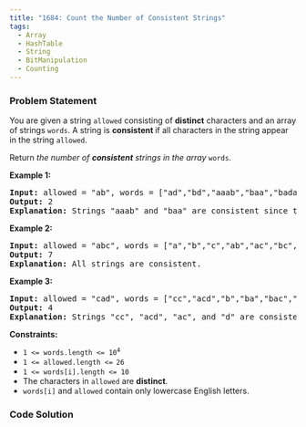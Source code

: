```yaml
---
title: "1684: Count the Number of Consistent Strings"
tags:
  - Array
  - HashTable
  - String
  - BitManipulation
  - Counting
---
```

### Problem Statement

<p>You are given a string <code>allowed</code> consisting of <strong>distinct</strong> characters and an array of strings <code>words</code>. A string is <strong>consistent </strong>if all characters in the string appear in the string <code>allowed</code>.</p>

<p>Return<em> the number of <strong>consistent</strong> strings in the array </em><code>words</code>.</p>


<p><strong class="example">Example 1:</strong></p>

<pre>
<strong>Input:</strong> allowed = &quot;ab&quot;, words = [&quot;ad&quot;,&quot;bd&quot;,&quot;aaab&quot;,&quot;baa&quot;,&quot;badab&quot;]
<strong>Output:</strong> 2
<strong>Explanation:</strong> Strings &quot;aaab&quot; and &quot;baa&quot; are consistent since they only contain characters &#39;a&#39; and &#39;b&#39;.
</pre>

<p><strong class="example">Example 2:</strong></p>

<pre>
<strong>Input:</strong> allowed = &quot;abc&quot;, words = [&quot;a&quot;,&quot;b&quot;,&quot;c&quot;,&quot;ab&quot;,&quot;ac&quot;,&quot;bc&quot;,&quot;abc&quot;]
<strong>Output:</strong> 7
<strong>Explanation:</strong> All strings are consistent.
</pre>

<p><strong class="example">Example 3:</strong></p>

<pre>
<strong>Input:</strong> allowed = &quot;cad&quot;, words = [&quot;cc&quot;,&quot;acd&quot;,&quot;b&quot;,&quot;ba&quot;,&quot;bac&quot;,&quot;bad&quot;,&quot;ac&quot;,&quot;d&quot;]
<strong>Output:</strong> 4
<strong>Explanation:</strong> Strings &quot;cc&quot;, &quot;acd&quot;, &quot;ac&quot;, and &quot;d&quot; are consistent.
</pre>


<p><strong>Constraints:</strong></p>

<ul>
	<li><code>1 &lt;= words.length &lt;= 10<sup>4</sup></code></li>
	<li><code>1 &lt;= allowed.length &lt;=<sup> </sup>26</code></li>
	<li><code>1 &lt;= words[i].length &lt;= 10</code></li>
	<li>The characters in <code>allowed</code> are <strong>distinct</strong>.</li>
	<li><code>words[i]</code> and <code>allowed</code> contain only lowercase English letters.</li>
</ul>


### Code Solution

```python

```
